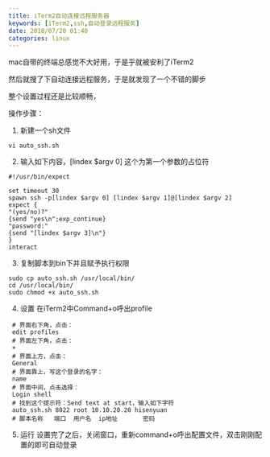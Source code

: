 ```yaml
---
title: iTerm2自动连接远程服务器
keywords: [iTerm2,ssh,自动登录远程服务]
date: 2018/07/20 01:40
categories: linux
---
```


mac自带的终端总感觉不大好用，于是乎就被安利了iTerm2

然后就搜了下自动连接远程服务，于是就发现了一个不错的脚步

整个设置过程还是比较顺畅，

操作步骤：
1. 新建一个sh文件
```
vi auto_ssh.sh
```
2. 输入如下内容，[lindex $argv 0] 这个为第一个参数的占位符
```shell
#!/usr/bin/expect

set timeout 30
spawn ssh -p[lindex $argv 0] [lindex $argv 1]@[lindex $argv 2]
expect {
"(yes/no)?"
{send "yes\n";exp_continue}
"password:"
{send "[lindex $argv 3]\n"}
}
interact
```
3. 复制脚本到bin下并且赋予执行权限
```
sudo cp auto_ssh.sh /usr/local/bin/
cd /usr/local/bin/
sudo chmod +x auto_ssh.sh
```
4. 设置
在iTerm2中Command+o呼出profile
```
 # 界面右下角，点击：
 edit profiles
 # 界面左下角，点击：
 +
 # 界面上方，点击：
 General
 # 界面靠上，写这个登录的名字：
 name
 # 界面中间，点击选择：
 Login shell
 # 找到这个提示符：Send text at start，输入如下字符
 auto_ssh.sh 8022 root 10.10.20.20 hisenyuan
 # 脚本名称   端口  用户名  ip地址       密码
 ```

 5. 运行
 设置完了之后，关闭窗口，重新command+o呼出配置文件，双击刚刚配置的即可自动登录
